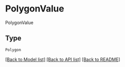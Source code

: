 # PolygonValue

PolygonValue

## Type
```python
Polygon
```


[[Back to Model list]](../../../README.md#models-v1-link) [[Back to API list]](../../README.md#documentation-for-api-endpoints) [[Back to README]](../../README.md)
